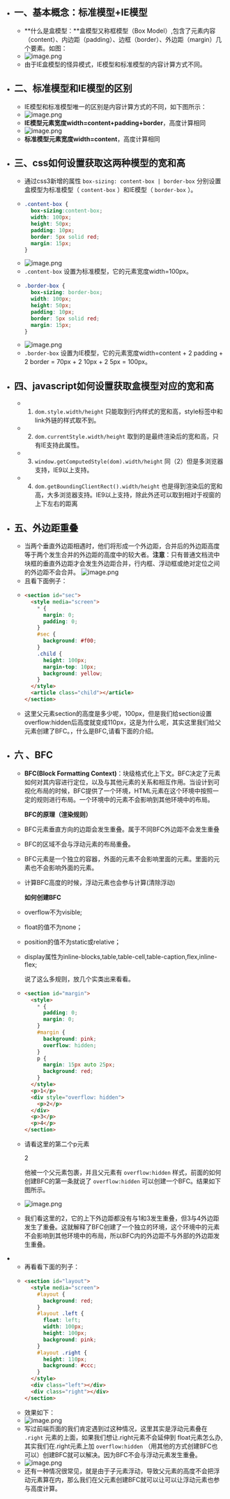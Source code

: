 - ## 一、基本概念：标准模型+IE模型
	- **什么是盒模型：**盒模型又称框模型（Box Model）,包含了元素内容（content）、内边距（padding）、边框（border）、外边距（margin）几个要素。如图：
	- ![image.png](../assets/image_1660899123023_0.png)
	- 由于IE盒模型的怪异模式，IE模型和标准模型的内容计算方式不同。
- ## 二、标准模型和IE模型的区别
	- IE模型和标准模型唯一的区别是内容计算方式的不同，如下图所示：
	- ![image.png](../assets/image_1660899157761_0.png)
	- **IE模型元素宽度width=content+padding+border**，高度计算相同
	- ![image.png](../assets/image_1660899178026_0.png)
	- **标准模型元素宽度width=content**，高度计算相同
- ## 三、css如何设置获取这两种模型的宽和高
	- 通过css3新增的属性 `box-sizing: content-box | border-box` 分别设置盒模型为标准模型（ `content-box` ）和IE模型（ `border-box` ）。
	- ```css
	  .content-box {
	    box-sizing:content-box;
	    width: 100px;
	    height: 50px;
	    padding: 10px;
	    border: 5px solid red;
	    margin: 15px;
	  }
	  ```
	- ![image.png](../assets/image_1660899206941_0.png)
	- `.content-box` 设置为标准模型，它的元素宽度width=100px。
	- ```css
	  .border-box {
	    box-sizing: border-box;
	    width: 100px;
	    height: 50px;
	    padding: 10px;
	    border: 5px solid red;
	    margin: 15px;
	  }
	  ```
	- ![image.png](../assets/image_1660899224636_0.png)
	- `.border-box` 设置为IE模型，它的元素宽度width=content + 2 padding + 2 border = 70px + 2 10px + 2 5px = 100px。
- ## 四、javascript如何设置获取盒模型对应的宽和高
	- 1. `dom.style.width/height` 只能取到行内样式的宽和高，style标签中和link外链的样式取不到。
	- 2. `dom.currentStyle.width/height` 取到的是最终渲染后的宽和高，只有IE支持此属性。
	- 3. `window.getComputedStyle(dom).width/height` 同（2）但是多浏览器支持，IE9以上支持。
	- 4. `dom.getBoundingClientRect().width/height` 也是得到渲染后的宽和高，大多浏览器支持。IE9以上支持，除此外还可以取到相对于视窗的上下左右的距离
- ## 五、外边距重叠
	- 当两个垂直外边距相遇时，他们将形成一个外边距，合并后的外边距高度等于两个发生合并的外边距的高度中的较大者。**注意**：只有普通文档流中块框的垂直外边距才会发生外边距合并，行内框、浮动框或绝对定位之间的外边距不会合并。
	  ![image.png](../assets/image_1660899303210_0.png)
	- 且看下面例子：
	- ```html
	  <section id="sec">
	    <style media="screen">
	      * {
	        margin: 0;
	        padding: 0;
	      }
	      #sec {
	        background: #f00;
	      }
	      .child {
	        height: 100px;
	        margin-top: 10px;
	        background: yellow;
	      }
	    </style>
	    <article class="child"></article>
	  </section>
	  ```
	- 这里父元素section的高度是多少呢，100px，但是我们给section设置overflow:hidden后高度就变成110px，这是为什么呢，其实这里我们给父元素创建了BFC。，什么是BFC,请看下面的介绍。
- ## 六 、BFC
	- **BFC(Block Formatting Context)**：块级格式化上下文。BFC决定了元素如何对其内容进行定位，以及与其他元素的关系和相互作用。当设计到可视化布局的时候，BFC提供了一个环境，HTML元素在这个环境中按照一定的规则进行布局。一个环境中的元素不会影响到其他环境中的布局。
	  
	  **BFC的原理（渲染规则）**
	- BFC元素垂直方向的边距会发生重叠。属于不同BFC外边距不会发生重叠
	- BFC的区域不会与浮动元素的布局重叠。
	- BFC元素是一个独立的容器，外面的元素不会影响里面的元素。里面的元素也不会影响外面的元素。
	- 计算BFC高度的时候，浮动元素也会参与计算(清除浮动)
	  
	  **如何创建BFC**
	- overflow不为visible;
	- float的值不为none；
	- position的值不为static或relative；
	- display属性为inline-blocks,table,table-cell,table-caption,flex,inline-flex;
	  
	  说了这么多规则，放几个实类出来看看。
	- ```html
	  <section id="margin">
	    <style>
	      * {
	        padding: 0;
	        margin: 0;
	      }
	      #margin {
	        background: pink;
	        overflow: hidden;
	      }
	      p {
	        margin: 15px auto 25px;
	        background: red;
	      }
	    </style>
	    <p>1</p>
	    <div style="overflow: hidden">
	      <p>2</p>
	    </div>
	    <p>3</p>
	    <p>4</p>
	  </section>
	  ```
	- 请看这里的第二个p元素<p>2</p>他被一个父元素包裹，并且父元素有 `overflow:hidden` 样式，前面的如何创建BFC的第一条就说了 `overflow:hidden` 可以创建一个BFC。结果如下图所示。
	- ![image.png](../assets/image_1660899356641_0.png)
	- 我们看这里的2，它的上下外边距都没有与1和3发生重叠，但3与4外边距发生了重叠。这就解释了BFC创建了一个独立的环境，这个环境中的元素不会影响到其他环境中的布局，所以BFC内的外边距不与外部的外边距发生重叠。
-
	- 再看看下面的列子：
	- ```html
	  <section id="layout">
	    <style media="screen">
	      #layout {
	        background: red;
	      }
	      #layout .left {
	        float: left;
	        width: 100px;
	        height: 100px;
	        background: pink;
	      }
	      #layout .right {
	        height: 110px;
	        background: #ccc;
	      }
	    </style>
	    <div class="left"></div>
	    <div class="right"></div>
	  </section>
	  ```
	- 效果如下：
	- ![image.png](../assets/image_1660899386026_0.png)
	- 写过前端页面的我们肯定遇到过这种情况，这里其实是浮动元素叠在 `.right` 元素的上面，如果我们想让.right元素不会延伸到 float元素怎么办,其实我们在.right元素上加 `overflow:hidden` （用其他的方式创建BFC也可以）创建BFC就可以解决。因为BFC不会与浮动元素发生重叠。
	- ![image.png](../assets/image_1660899393841_0.png)
	- 还有一种情况很常见，就是由于子元素浮动，导致父元素的高度不会把浮动元素算在内，那么我们在父元素创建BFC就可以让可以让浮动元素也参与高度计算。